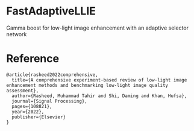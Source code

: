 # FastAdaptiveLLIE
Gamma boost for low-light image enhancement with an adaptive selector network


# Reference
```
@article{rasheed2022comprehensive,
  title={A comprehensive experiment-based review of low-light image enhancement methods and benchmarking low-light image quality assessment},
  author={Rasheed, Muhammad Tahir and Shi, Daming and Khan, Hufsa},
  journal={Signal Processing},
  pages={108821},
  year={2022},
  publisher={Elsevier}
}
```
